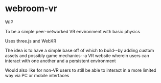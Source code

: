 # webroom-vr

WIP

To be a simple peer-networked VR environment with basic physics

Uses three.js and WebXR

The idea is to have a simple base off of which to build--by adding custom assets and possibly game mechanics--a VR website wherein users can interact with one another and a persistent environment

Would also like for non-VR users to still be able to interact in a more limited way via PC or mobile interfaces
